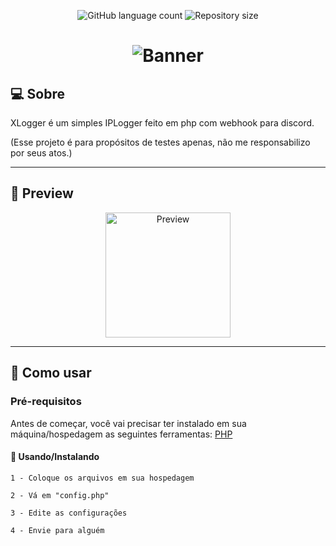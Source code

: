 
<p align="center">
  <img alt="GitHub language count" src="https://img.shields.io/github/languages/count/CT0222/XLogger?color=%2304D361">

  <img alt="Repository size" src="https://img.shields.io/github/repo-size/CT0222/XLogger">
  
 
</p>
<h1 align="center">
    <img alt="Banner" title="Banner" src="https://i.ibb.co/JyHMLSX/20210823-230257.jpg ir" />
</h1>

## 💻 Sobre

XLogger é um simples IPLogger feito em php com webhook para discord.

(Esse projeto é para propósitos de testes apenas, não me responsabilizo por seus atos.)

---

## 🎨 Preview

<p align="center">
  <img alt="Preview" title="Preview" src="https://i.ibb.co/QnT9Q8h/20210824-110323.jpg" width="200px">
</p>

---

## 🚀 Como usar

### Pré-requisitos

Antes de começar, você vai precisar ter instalado em sua máquina/hospedagem as seguintes ferramentas:
[PHP](https://php.net)

#### 🎲 Usando/Instalando

```text
1 - Coloque os arquivos em sua hospedagem

2 - Vá em "config.php"

3 - Edite as configurações 

4 - Envie para alguém 
```
